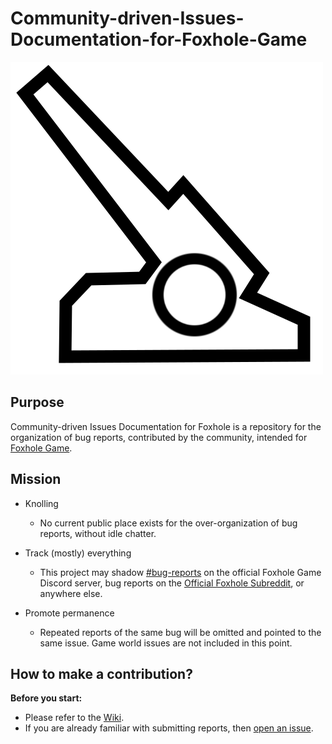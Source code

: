# Community-driven-Issues-Documentation-for-Foxhole-Game
![CDIDFG banner](stormcannon.png)
## Purpose
Community-driven Issues Documentation for Foxhole is a repository for the organization of bug reports, contributed by the community, intended for [Foxhole Game](https://www.foxholegame.com/).

## Mission
* Knolling
	* No current public place exists for the over-organization of bug reports, without idle chatter.

* Track (mostly) everything
	* This project may shadow [#bug-reports](https://discord.gg/w74qcssfvr) on the official Foxhole Game Discord server, bug reports on the [Official Foxhole Subreddit](https://www.reddit.com/r/foxholegame), or anywhere else.
	
* Promote permanence
	* Repeated reports of the same bug will be omitted and pointed to the same issue.  Game world issues are not included in this point.

## How to make a contribution?
**Before you start:** 
- Please refer to the [Wiki](https://github.com/sudodouuuuuu/Community-driven-Issues-Documentation-for-Foxhole-Game/wiki).
- If you are already familiar with submitting reports, then [open an issue](https://github.com/sudodouuuuuu/Community-driven-Issues-Documentation-for-Foxhole-Game/issues).
